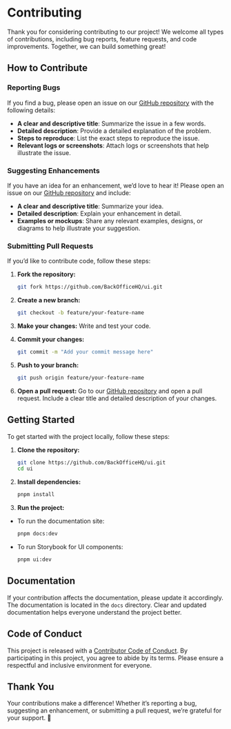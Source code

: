 # Contributing

Thank you for considering contributing to our project! We welcome all types of contributions, including bug reports, feature requests, and code improvements. Together, we can build something great!

## How to Contribute

### Reporting Bugs

If you find a bug, please open an issue on our [GitHub repository](https://github.com/BackOfficeHQ/ui/issues) with the following details:

- **A clear and descriptive title**: Summarize the issue in a few words.
- **Detailed description**: Provide a detailed explanation of the problem.
- **Steps to reproduce**: List the exact steps to reproduce the issue.
- **Relevant logs or screenshots**: Attach logs or screenshots that help illustrate the issue.

### Suggesting Enhancements

If you have an idea for an enhancement, we’d love to hear it! Please open an issue on our [GitHub repository](https://github.com/BackOfficeHQ/ui/issues) and include:

- **A clear and descriptive title**: Summarize your idea.
- **Detailed description**: Explain your enhancement in detail.
- **Examples or mockups**: Share any relevant examples, designs, or diagrams to help illustrate your suggestion.

### Submitting Pull Requests

If you’d like to contribute code, follow these steps:

1. **Fork the repository:**
    ```sh
    git fork https://github.com/BackOfficeHQ/ui.git
    ```

2. **Create a new branch:**
    ```sh
    git checkout -b feature/your-feature-name
    ```

3. **Make your changes:**
    Write and test your code.

4. **Commit your changes:**
    ```sh
    git commit -m "Add your commit message here"
    ```

5. **Push to your branch:**
    ```sh
    git push origin feature/your-feature-name
    ```

6. **Open a pull request:**
    Go to our [GitHub repository](https://github.com/BackOfficeHQ/ui) and open a pull request. Include a clear title and detailed description of your changes.

## Getting Started

To get started with the project locally, follow these steps:

1. **Clone the repository:**
    ```sh
    git clone https://github.com/BackOfficeHQ/ui.git
    cd ui
    ```

2. **Install dependencies:**
    ```sh
    pnpm install
    ```

3. **Run the project:**

- To run the documentation site:
    ```sh
    pnpm docs:dev
    ```

- To run Storybook for UI components:
    ```sh
    pnpm ui:dev
    ```

## Documentation

If your contribution affects the documentation, please update it accordingly. The documentation is located in the `docs` directory. Clear and updated documentation helps everyone understand the project better.


## Code of Conduct

This project is released with a [Contributor Code of Conduct](CODE_OF_CONDUCT.md). By participating in this project, you agree to abide by its terms. Please ensure a respectful and inclusive environment for everyone.


## Thank You

Your contributions make a difference! Whether it’s reporting a bug, suggesting an enhancement, or submitting a pull request, we’re grateful for your support. 💖
